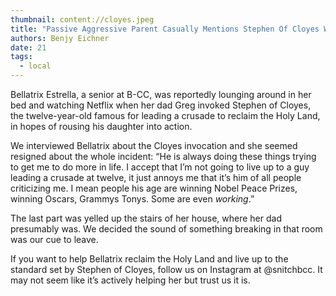 ```yaml
---
thumbnail: content://cloyes.jpeg
title: "Passive Aggressive Parent Casually Mentions Stephen Of Cloyes Was Leading Crusade At Your Age"
authors: Benjy Eichner
date: 21
tags:
  - local
---
```


Bellatrix Estrella, a senior at B-CC, was reportedly lounging around in her bed and watching Netflix when her dad Greg invoked Stephen of Cloyes, the twelve-year-old famous for leading a crusade to reclaim the Holy Land, in hopes of rousing his daughter into action.

We interviewed Bellatrix about the Cloyes invocation and she seemed resigned about the whole incident: “He is always doing these things trying to get me to do more in life. I accept that I’m not going to live up to a guy leading a crusade at twelve, it just annoys me that it’s him of all people criticizing me. I mean people his age are winning Nobel Peace Prizes, winning Oscars, Grammys Tonys. Some are even *working*.”

The last part was yelled up the stairs of her house, where her dad presumably was. We decided the sound of something breaking in that room was our cue to leave.

If you want to help Bellatrix reclaim the Holy Land and live up to the standard set by Stephen of Cloyes, follow us on Instagram at @snitchbcc. It may not seem like it’s actively helping her but trust us it is.
